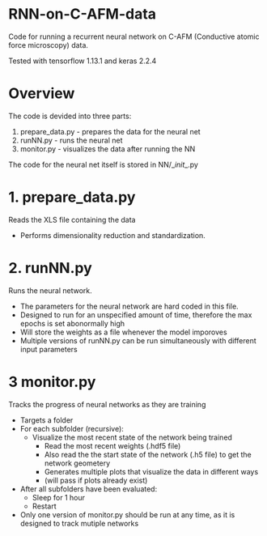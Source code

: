 # RNN-on-C-AFM-data

Code for running a recurrent neural network on C-AFM (Conductive atomic force microscopy) data.

Tested with tensorflow 1.13.1 and keras 2.2.4

# Overview
The code is devided into three parts:
  1. prepare_data.py - prepares the data for the neural net
  2. runNN.py        - runs the neural net
  3. monitor.py      - visualizes the data after running the NN
  
The code for the neural net itself is stored in NN/__init_\_.py

# 1. prepare_data.py 
Reads the XLS file containing the data
  - Performs dimensionality reduction and standardization.

# 2. runNN.py
Runs the neural network.
  - The parameters for the neural network are hard coded in this file.
  - Designed to run for an unspecified amount of time, therefore the max epochs is set abonormally high
  - Will store the weights as a file whenever the model imporoves
  - Multiple versions of runNN.py can be run simultaneously with different input parameters
  
# 3 monitor.py
Tracks the progress of neural networks as they are training
  - Targets a folder
  - For each subfolder (recursive):
    - Visualize the most recent state of the network being trained
      - Read the most recent weights (.hdf5 file)
      - Also read the the start state of the network (.h5 file) to get the network geometery
      - Generates multiple plots that visualize the data in different ways
      - (will pass if plots already exist)
  - After all subfolders have been evaluated:
    - Sleep for 1 hour
    - Restart
  - Only one version of monitor.py should be run at any time, as it is designed to track mutiple networks

